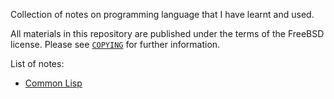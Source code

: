 Collection of notes on programming language that I have learnt and used.

All materials in this repository are published under the terms of the FreeBSD
license.  Please see [`COPYING`](./COPYING) for further information.

List of notes:

* [Common Lisp](./Common-Lisp.adoc)
